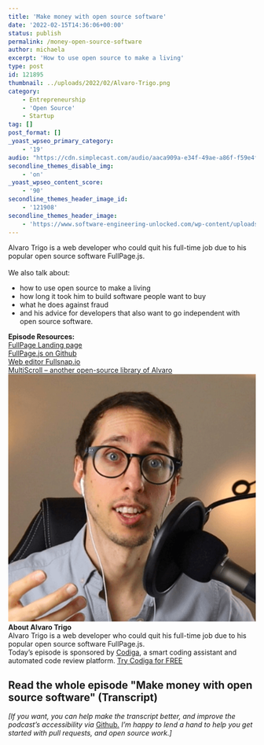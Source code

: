 ```yaml
---
title: 'Make money with open source software'
date: '2022-02-15T14:36:06+00:00'
status: publish
permalink: /money-open-source-software
author: michaela
excerpt: 'How to use open source to make a living'
type: post
id: 121895
thumbnail: ../uploads/2022/02/Alvaro-Trigo.png
category:
    - Entrepreneurship
    - 'Open Source'
    - Startup
tag: []
post_format: []
_yoast_wpseo_primary_category:
    - '19'
audio: "https://cdn.simplecast.com/audio/aaca909a-e34f-49ae-a86f-f59e4fa807f0/episodes/98d66118-0875-475b-ba50-3abd85d02b37/audio/afcb8826-5dc4-4a29-95d3-b0cfe1d9cb30/default_tc.mp3"
secondline_themes_disable_img:
    - 'on'
_yoast_wpseo_content_score:
    - '90'
secondline_themes_header_image_id:
    - '121908'
secondline_themes_header_image:
    - 'https://www.software-engineering-unlocked.com/wp-content/uploads/2022/02/Alvaro-Trigo-open-source-making-money.jpg'
---
```


<div class="episode-about">
Alvaro Trigo is a web developer who could quit his full-time job due to his popular open source software FullPage.js.
<br/> <br/>We also talk about:
<ul>
<li> how to use open source to make a living</li>
<li> how long it took him to build software people want to buy</li>
<li> what he does against fraud</li>
<li> and his advice for developers that also want to go independent with open source software.</li>
</ul>
</div>
<div class=" episode-links">
<b>Episode Resources:</b><br/>
<a href="https://alvarotrigo.com/fullPage/">FullPage Landing page</a><br/>
<a href="https://github.com/alvarotrigo/fullPage.js">FullPage.js on Github</a><br/>
<a href="https://fullsnap.io/">Web editor Fullsnap.io</a><br/>
<a href="https://alvarotrigo.com/multiScroll/">MultiScroll – another open-source library of Alvaro</a><br/>
</div>

<div class="row pt-2 align-items-center">
<div class="col-4 guest-picture">
<img src="../uploads/2022/02/Alvaro-Trigo.png" alt="Picture of Alvaro Trigo"/>
</div>
<div class="col-8 guest-about">
<b>About Alvaro Trigo</b><br/>
Alvaro Trigo is a web developer who could quit his full-time job due to his popular open source software FullPage.js.
</div>
</div>

<div class="sponsorship">
Today’s episode is sponsored by <a href="https://www.codiga.io/?utm_source=podcast&utm_medium=social&utm_campaign=se_unlocked"><u>Codiga</u></a>, a smart coding assistant and automated code review platform. <a href="https://www.codiga.io/?utm_source=podcast&utm_medium=social&utm_campaign=se_unlocked"><u>Try Codiga for FREE</u></a>
</div> 

## Read the whole episode "Make money with open source software" (Transcript)

_\[If you want, you can help make the transcript better, and improve the podcast’s accessibility via_ [Github](https://github.com/mgreiler/se-unlocked/tree/master/Transcripts)_[.](https://github.com/mgreiler/se-unlocked/tree/master/Transcripts) I’m happy to lend a hand to help you get started with pull requests, and open source work.\]_
